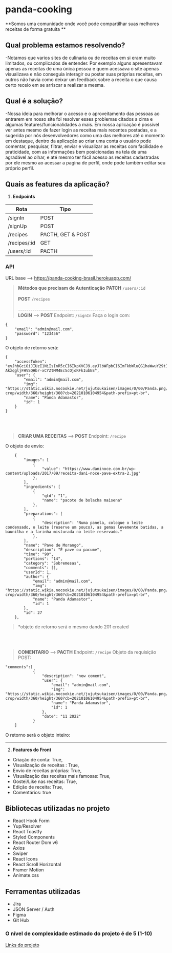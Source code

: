 # panda-cooking
**Somos uma comunidade onde você pode compartilhar suas melhores receitas de forma gratuita **
## Qual problema estamos resolvendo?
-Notamos que varios sites de culinaria ou de receitas em si eram muito limitados, ou complicados de entender. Por exemplo alguns apresentavam apenas as receitas de uma única pessoa e quem acessava o site apenas visualizava e não conseguia interagir ou postar suas próprias receitas, em outros não havia como deixar um feedback sobre a receita o que causa certo receio em se arriscar a realizar a mesma.
## Qual é a solução?
-Nossa ideia para melhorar o acesso e o aproveitamento das pessoas ao entrarem em nosso site foi resolver esses problemas citados a cima e algumas features/funcionalidades a mais. Em nossa aplicação é possível ver antes mesmo de fazer login as receitas mais recentes postadas, e a sugerida por nós desenvolvedores como uma das melhores até o momento em destaque, dentro da aplicação ao criar uma conta o usuário pode comentar, pesquisar, filtrar, enviar e visualizar as receitas com facilidade e praticidade, com as informações bem posicionadas na tela de uma agradável ao olhar, e até mesmo ter fácil acesso as receitas cadastradas por ele mesmo ao acessar a pagina de perfil, onde pode também editar seu próprio perfil.
## Quais as features da aplicação?
1.  **Endpoints**

|  Rota                  | Tipo              |
|----------------------  | ------------------|
|/signIn                 | POST              |
|/signUp                 | POST              |
|/recipes                | PACTH, GET & POST |
|/recipes/:id            | GET               |
|/users/:id              | PACTH             |

### API
URL base --> https://panda-cooking-brasil.herokuapp.com/


> **Métodos que precisam de Autenticação**
> **PATCH** `/users/:id ` <br/> <br/>
> **POST** `/recipes` <br/> <br/>
------------------------------------------ <br/>
> **LOGIN** -->
> **POST** Endpoint: `/signIn`
Faça o login com:

```
{
	"email": "admin@mail.com",
	"password": "123456"
}
```

O objeto de retorno será:

```
{
	"accessToken": "eyJhbGciOiJIUzI1NiIsInR5cCI6IkpXVCJ9.eyJlbWFpbCI6ImFkbWluQG1haWwuY29tIiwiaWF0IjoxNjY4MDE2MzEzLCJleHAiOjE2NjgwMTk5MTMsInN1YiI6IjEifQ.ArG-AkzqgljFHVSQHbr-xCYZtMM4EcScOjoRFkIubEE",
	"user": {
		"email": "admin@mail.com",
		"img": "https://static.wikia.nocookie.net/jujutsukaisen/images/0/00/Panda.png/revision/latest/top-crop/width/360/height/360?cb=20210106104954&path-prefix=pt-br",
		"name": "Panda Adamastor",
		"id": 1
	}
}
```

<br/> <br/>
> **CRIAR UMA RECEITAS** -->
> **POST** Endpoint: `/recipe`
  
O objeto de envio:

```
	{
		"images": [
			{
				"value": "https://www.daninoce.com.br/wp-content/uploads/2017/09/receita-dani-noce-pave-extra-2.jpg"
			},
		],
		"ingredients": [
			{
				"qtd": "1",
				"name": "pacote de bolacha maisena"
			},
		],
		"preparations": [
			{
				"description": "Numa panela, coloque o leite condensado, o leite (reserve um pouco), as gemas levemente batidas, a baunilha e a farinha misturada no leite reservado."
			},
		],
		"name": "Pave de Morango",
		"description": "É pave ou pacume",
		"time": "90",
		"portions": "14",
		"category": "Sobremesas",
		"comments": [],
		"userId": 1,
		"author": {
			"email": "admin@mail.com",
			"img": "https://static.wikia.nocookie.net/jujutsukaisen/images/0/00/Panda.png/revision/latest/top-crop/width/360/height/360?cb=20210106104954&path-prefix=pt-br",
			"name": "Panda Adamastor",
			"id": 1
		},
		"id": 27
	},
```
>*objeto de retorno será o mesmo dando 201 created

<br/> <br/>
> **COMENTARIO** -->
> **PACTH** Endpoint: `/recipe`
Objeto da requisição POST: 

```
"comments":[
			{
				"description": "new coment",
				"user": {
					"email": "admin@mail.com",
					"img": "https://static.wikia.nocookie.net/jujutsukaisen/images/0/00/Panda.png/revision/latest/top-crop/width/360/height/360?cb=20210106104954&path-prefix=pt-br",
					"name": "Panda Adamastor",
					"id": 1
				},
				"date": "11 2022"
			}
    ]
```

O retorno será o objeto inteiro:

------------------------------------------

2.  **Features do Front**
- Criação de conta: True,
- Visualização de receitas : True,
- Envio de receitas próprias: True,
- Visualização das receitas mais famosas: True,
- Gostei/Like nas receitas: True,
- Edição de receita: True,
- Comentários: true
## Bibliotecas utilizadas no projeto
- React Hook Form
- Yup/Resolver
- React Toastfy
- Styled Components
- React Router Dom v6
- Axios
- Swiper
- React Icons
- React Scroll Horizontal
- Framer Motion
- Animate.css
## Ferramentas utilizadas
- Jira
- JSON Server / Auth
- Figma
- Git Hub
### O nível de complexidade estimado do projeto é de 5 (1-10)
[Links do projeto]()
